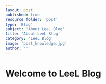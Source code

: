 ```yaml
---
layout: post
published: true
resource_folder: 'post'
type: 'Blog'
subject: 'About LeeL Blog'
title: 'About LeeL Blog'
category: 'LeeL Blog'
image: 'post_knowledge.jpg'
author: ''
---
```





Welcome to LeeL Blog
================




